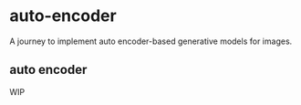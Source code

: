 # auto-encoder

A journey to implement auto encoder-based generative models for images.

## auto encoder

WIP
